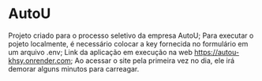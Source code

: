 # AutoU
Projeto criado para o processo seletivo da empresa AutoU;
Para executar o pojeto localmente, é necessário colocar a key fornecida no formulário em um arquivo .env;
Link da aplicação em execução na web https://autou-khsy.onrender.com;
Ao acessar o site pela primeira vez no dia, ele irá demorar alguns minutos para carreagar.

